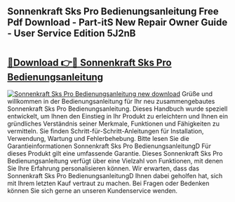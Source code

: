 ## Sonnenkraft Sks Pro Bedienungsanleitung Free Pdf Download - Part-itS New Repair Owner Guide - User Service Edition 5J2nB

# <h2><a href="http://df5vlgr.blite.top/?on=Sonnenkraft+Sks+Pro+Bedienungsanleitung">🔗Download 👉🔴 Sonnenkraft Sks Pro Bedienungsanleitung</a></h2>

[![Sonnenkraft Sks Pro Bedienungsanleitung new download](https://i.imgur.com/lujVjoI.png)](http://df5vlgr.blite.top/?on=Sonnenkraft+Sks+Pro+Bedienungsanleitung)
Grüße und willkommen in der Bedienungsanleitung für Ihr neu zusammengebautes Sonnenkraft Sks Pro Bedienungsanleitung. Dieses Handbuch wurde speziell entwickelt, um Ihnen den Einstieg in Ihr Produkt zu erleichtern und Ihnen ein gründliches Verständnis seiner Merkmale, Funktionen und Fähigkeiten zu vermitteln. Sie finden Schritt-für-Schritt-Anleitungen für Installation, Verwendung, Wartung und Fehlerbehebung. Bitte lesen Sie die Garantieinformationen Sonnenkraft Sks Pro BedienungsanleitungD Für dieses Produkt gilt eine umfassende Garantie. Dieses Sonnenkraft Sks Pro Bedienungsanleitung verfügt über eine Vielzahl von Funktionen, mit denen Sie Ihre Erfahrung personalisieren können. Wir erwarten, dass das Sonnenkraft Sks Pro BedienungsanleitungD Ihnen dabei geholfen hat, sich mit Ihrem letzten Kauf vertraut zu machen. Bei Fragen oder Bedenken können Sie sich gerne an unseren Kundenservice wenden.
